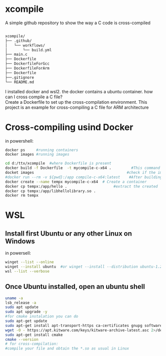 ﻿# xcompile
A simple github repository to show the way a C code is cross-compiled


```bash

xcompile/
├── .github/
│   └── workflows/
│       └── build.yml
├── main.c
├── Dockerfile
├── DockerfileForGcc
├── DockerfileForArm
├── Dockerfile
├──.gitignore
└── README.md

```

I installed docker and wsl2. the docker contains a ubuntu container.  how can I cross compile a C file?
<br>
Create a Dockerfile to set up the cross-compilation environment. This project is an example for cross-compiling a C file for ARM architecture
<br>

# Cross-compiling usind Docker
in powershell:
```bash
docker ps     #running containers
docker images #running images

cd d:/ttx/xcompile  #where Dockerfile is present
docker build -f Dockerfile  -t mycompile-c-x64 .         #This command will create a Docker image named compile-c-x64 using the Dockerfile in the current directory.
docket images                                          #check if the image has been  created
#docker run --rm -v ${pwd}:/app compile-c-x64:latest    #After building the image, you can run the container to compile your C file
docker create --name tempx mycompile-c-x64  # Create a container
docker cp tempx:/app/hello .                     #extract the created  file from the container to local disk
docker cp tempx:/app/libhellolibrary.so .
docker rm tempx

```

# WSL
## Install first Ubuntu  or any other Linux on Windows

in powersell:
```bash
winget --list --online
winget --install ubuntu  #or winget --install --distribution ubuntu-1.2.3
wsl --list --verbose
```

## Once Ubuntu installed, open an ubuntu shell
```bash
uname -a
lsb_release -a 
sudo apt update
sudo apt upgrade -y
#for cmake instalation you can do
sudo apt-get update
sudo apt-get install apt-transport-https ca-certificates gnupg software-properties-common wget
wget -O - https://apt.kitware.com/keys/kitware-archive-latest.asc 2>/dev/null | sudo apt-key add -
sudo apt-get install cmake
cmake --version
# for cross-compilation:
#compile your file and obtain the *.so as usual in Linux

```

 